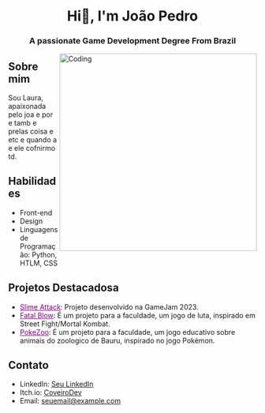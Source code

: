 <h1 align="center">Hi👋, I'm João Pedro</h1>
<h3 align="center">A passionate Game Development Degree From Brazil</h3>
<img align="right" alt="Coding" width="400" src="https://media4.giphy.com/media/v1.Y2lkPTc5MGI3NjExMmhtc3M1bzA2MnIzczN3ZnN6bTJ3cjE2emZlaHpod20wOGkwc3MzcCZlcD12MV9pbnRlcm5hbF9naWZfYnlfaWQmY3Q9Zw/27UtynCENEhLgiAmik/giphy.gif">


## Sobre mim
Sou Laura, apaixonada pelo joa e por e tamb e prelas coisa e etc e quando a e ele cofnirmo td.


## Habilidades
- Front-end
- Design
- Linguagens de Programação: Python, HTLM, CSS

## Projetos Destacadosa

- <a href="https://corveiro.itch.io/slime-attack" style="color:purple">Slime Attack</a>: Projeto desenvolvido na GameJam 2023.
- <a href="https://github.com/CoveiroDev/Fatal-Blow" style="color:purple">Fatal Blow</a>: É um projeto para a faculdade, um jogo de luta, inspirado em Street Fight/Mortal Kombat.
- <a href="https://github.com/CoveiroDev/PoKe-Zoo" style="color:purple">PokeZoo</a>: É um projeto para a faculdade, um jogo educativo sobre animais do zoologico de Bauru, inspirado no jogo Pokémon.

## Contato
- LinkedIn: [Seu LinkedIn](link_para_o_seu_perfil)
- Itch.io: [CoveiroDev](https://corveiro.itch.io/)
- Email: seuemail@example.com
